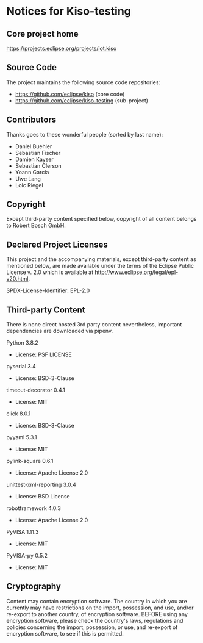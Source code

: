 
# Notices for Kiso-testing

## Core project home

https://projects.eclipse.org/projects/iot.kiso

## Source Code

The project maintains the following source code repositories:

 * https://github.com/eclipse/kiso (core code)
 * https://github.com/eclipse/kiso-testing (sub-project)

## Contributors

Thanks goes to these wonderful people (sorted by last name):

 * Daniel Buehler
 * Sebastian Fischer
 * Damien Kayser
 * Sebastian Clerson
 * Yoann Garcia
 * Uwe Lang
 * Loic Riegel

## Copyright

Except third-party content specified below, copyright of all content belongs to
Robert Bosch GmbH.

## Declared Project Licenses

This project and the accompanying materials, except third-party content as
mentioned below, are made available under the terms of the Eclipse Public
License v. 2.0 which is available at http://www.eclipse.org/legal/epl-v20.html.

SPDX-License-Identifier: EPL-2.0

## Third-party Content

There is none direct hosted 3rd party content nevertheless, important dependencies are downloaded via pipenv.

Python 3.8.2

 * License: PSF LICENSE

pyserial 3.4

 * License: BSD-3-Clause

timeout-decorator 0.4.1

 * License: MIT

click 8.0.1

 * License: BSD-3-Clause

pyyaml 5.3.1

 * License: MIT

pylink-square 0.6.1

 * License: Apache License 2.0

unittest-xml-reporting 3.0.4

 * License: BSD License

robotframework 4.0.3

* License: Apache License 2.0

PyVISA 1.11.3

 * License: MIT

PyVISA-py 0.5.2

 * License: MIT
 
## Cryptography

Content may contain encryption software. The country in which you are currently
may have restrictions on the import, possession, and use, and/or re-export to
another country, of encryption software. BEFORE using any encryption software,
please check the country's laws, regulations and policies concerning the import,
possession, or use, and re-export of encryption software, to see if this is
permitted.
